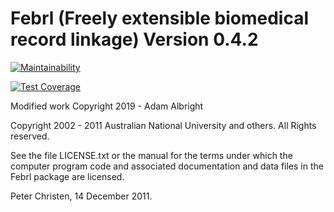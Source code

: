 # Febrl (Freely extensible biomedical record linkage) Version 0.4.2

[![Maintainability](https://api.codeclimate.com/v1/badges/1ed6180c9c07098bdd91/maintainability)](https://codeclimate.com/github/Rehket/FEBRL/maintainability)

[![Test Coverage](https://api.codeclimate.com/v1/badges/1ed6180c9c07098bdd91/test_coverage)](https://codeclimate.com/github/Rehket/FEBRL/test_coverage)


Modified work Copyright 2019 - Adam Albright 

Copyright 2002 - 2011 Australian National University and others.
All Rights reserved.

See the file LICENSE.txt or the manual for the terms under which
the computer program code and associated documentation and data files
in the Febrl package are licensed.


Peter Christen, 14 December 2011.
